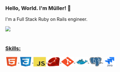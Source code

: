 ### Hello, World. I'm Müller! 👋

I'm a Full Stack Ruby on Rails engineer.

<div>
  <a href="https://github.com/muellerviana">
  
  <img height="180em" src="https://github-readme-stats.vercel.app/api/top-langs/?username=muellerviana&layout=compact&langs_count=7&theme=gotham"/>
</div>
  
  
<div style="display: inline_block"><br>
  <h3 align="left">Skills:</h3>
  <img align="center" alt="" height="30" width="40" src="https://raw.githubusercontent.com/devicons/devicon/master/icons/html5/html5-original.svg">
  <img align="center" alt="" height="30" width="40" src="https://raw.githubusercontent.com/devicons/devicon/master/icons/css3/css3-original.svg">
  <img align="center" alt="" height="30" width="40" src="https://raw.githubusercontent.com/devicons/devicon/master/icons/javascript/javascript-original.svg">
  <img align="center" alt="" height="30" width="40" src="https://raw.githubusercontent.com/devicons/devicon/master/icons/ruby/ruby-original.svg">
   <img align="center" alt="" height="30" width="40" src="https://github.com/devicons/devicon/blob/master/icons/git/git-original.svg">
  <img align="center" alt="" height="30" width="40" src="https://github.com/devicons/devicon/blob/master/icons/docker/docker-original.svg">
  <img align="center" alt="" height="30" width="40" src="https://github.com/devicons/devicon/blob/master/icons/postgresql/postgresql-original.svg">
  <img align="center" alt="" height="30" width="40" src="https://github.com/devicons/devicon/blob/master/icons/jira/jira-original-wordmark.svg">

  
  
</div>

  
  
<!--     <img align="center" alt="" height="30" width="40" src="#">
  <img align="center" alt="" height="30" width="40" src="#">
  <img align="center" alt="" height="30" width="40" src="#">
  <img align="center" alt="" height="30" width="40" src="#">
  <img align="center" alt="" height="30" width="40" src="#">
  <img align="center" alt="" height="30" width="40" src="#">
  <img align="center" alt="" height="30" width="40" src="#">
  <img align="center" alt="" height="30" width="40" src="#">
  <img align="center" alt="" height="30" width="40" src="#">
  ## My History -->
